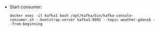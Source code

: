   * Start consumer:
  
 	 ```
	docker exec -it kafka1 bash /opt/kafka/bin/kafka-console-consumer.sh --bootstrap-server kafka1:9091 --topic weather-gdansk --from-beginning
	 ```